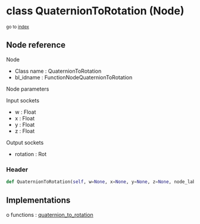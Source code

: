 # class QuaternionToRotation (Node)

<sub>go to [index](/docs/index.md)</sub>

## Node reference

Node
 - Class name : QuaternionToRotation
 - bl_idname : FunctionNodeQuaternionToRotation

Node parameters

Input sockets
 - w : Float
 - x : Float
 - y : Float
 - z : Float

Output sockets
 - rotation : Rot

### Header

``` python
def QuaternionToRotation(self, w=None, x=None, y=None, z=None, node_label=None, node_color=None):
```

## Implementations

o functions : [quaternion_to_rotation](#quaternion_to_rotation)

